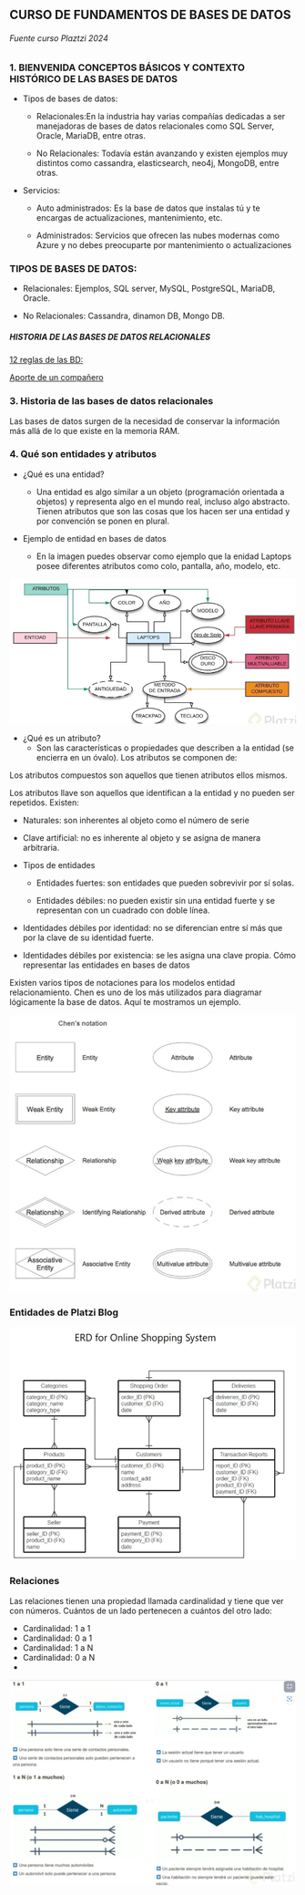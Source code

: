 
## CURSO DE FUNDAMENTOS DE BASES DE DATOS
###### Fuente curso Plaztzi 2024

### 1. BIENVENIDA CONCEPTOS BÁSICOS Y CONTEXTO HISTÓRICO DE LAS BASES DE DATOS

* Tipos de bases de datos:
    * Relacionales:En la industria hay varias compañías dedicadas a ser manejadoras de bases de datos relacionales como SQL Server, Oracle, MariaDB, entre otras.

    * No Relacionales: Todavía están avanzando y existen ejemplos muy distintos como cassandra, elasticsearch, neo4j, MongoDB, entre otras.

* Servicios:
    * Auto administrados: Es la base de datos que instalas tú y te encargas de actualizaciones, mantenimiento, etc.

    * Administrados: Servicios que ofrecen las nubes modernas como Azure y no debes preocuparte por mantenimiento o actualizaciones


### TIPOS DE BASES DE DATOS:
* Relacionales: Ejemplos, SQL server, MySQL, PostgreSQL, MariaDB, Oracle.

* No Relacionales: Cassandra, dinamon DB, Mongo DB.

##### HISTORIA DE LAS BASES DE DATOS RELACIONALES

[12 reglas de las BD:](https://es.wikipedia.org/wiki/12_reglas_de_Codd "Mayor detalle de las reglas de las BDs" )

[Aporte de un compañero](https://github.com/rb-one/Notas-fundamentos-bases-de-datos/blob/master/Notas/notas.md "Apuntes del curso")

### 3. Historia de las bases de datos relacionales
Las bases de datos surgen de la necesidad de conservar la información más allá de lo que existe en la memoria RAM.

### 4. Qué son entidades y atributos
* ¿Qué es una entidad?
    * Una entidad es algo similar a un objeto (programación orientada a objetos) y representa algo en el mundo real, incluso algo abstracto. Tienen atributos que son las cosas que los hacen ser una entidad y por convención se ponen en plural.

* Ejemplo de entidad en bases de datos
    * En la imagen puedes observar como ejemplo que la enidad Laptops posee diferentes atributos como colo, pantalla, año, modelo, etc.

![Entidad](1Entidad.png)


* ¿Qué es un atributo?
    * Son las características o propiedades que describen a la entidad (se encierra en un óvalo). Los atributos se componen de:

Los atributos compuestos son aquellos que tienen atributos ellos mismos.

Los atributos llave son aquellos que identifican a la entidad y no pueden ser repetidos. Existen:

* Naturales: son inherentes al objeto como el número de serie
* Clave artificial: no es inherente al objeto y se asigna de manera arbitraria.
  
* Tipos de entidades
    * Entidades fuertes: son entidades que pueden sobrevivir por sí solas.

    * Entidades débiles: no pueden existir sin una entidad fuerte y se representan con un cuadrado con doble línea.

* Identidades débiles por identidad: no se diferencian entre sí más que por la clave de su identidad fuerte.
  
* Identidades débiles por existencia: se les asigna una clave propia.
Cómo representar las entidades en bases de datos

Existen varios tipos de notaciones para los modelos entidad relacionamiento. Chen es uno de los más utilizados para diagramar lógicamente la base de datos. Aquí te mostramos un ejemplo.

![Chen's notation](2ChensNotation.png)


### Entidades de Platzi Blog
![Entidad relación ecomerce](ProyectoEntidadRelacion.png)

### Relaciones
Las relaciones tienen una propiedad llamada cardinalidad y tiene que ver con números. Cuántos de un lado pertenecen a cuántos del otro lado:

* Cardinalidad: 1 a 1
* Cardinalidad: 0 a 1
* Cardinalidad: 1 a N
* Cardinalidad: 0 a N
* 
![Cardinalidad](3Cardinalad.png)




























































